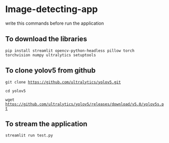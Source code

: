 # Image-detecting-app

write this commands before run the application

## To download the libraries

<code>pip install streamlit opencv-python-headless pillow torch torchvision numpy ultralytics setuptools</code>

## To clone yolov5 from github

<code>git clone https://github.com/ultralytics/yolov5.git</code>

<code>cd yolov5</code>

<code>wget https://github.com/ultralytics/yolov5/releases/download/v5.0/yolov5s.pt</code>

## To stream the application

<code>streamlit run test.py</code>

